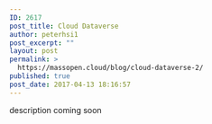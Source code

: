 ```yaml
---
ID: 2617
post_title: Cloud Dataverse
author: peterhsi1
post_excerpt: ""
layout: post
permalink: >
  https://massopen.cloud/blog/cloud-dataverse-2/
published: true
post_date: 2017-04-13 18:16:57
---
```

description coming soon